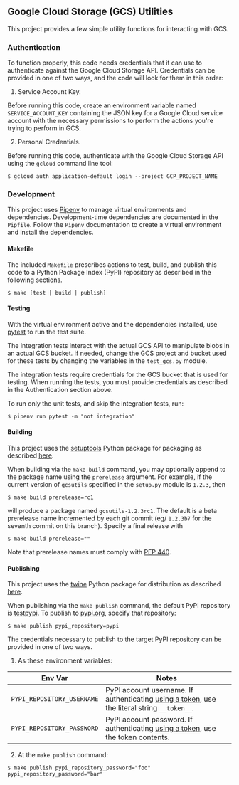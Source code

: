 ## Google Cloud Storage (GCS) Utilities
This project provides a few simple utility functions for interacting with GCS.

### Authentication
To function properly, this code needs credentials that it can use to authenticate against the Google Cloud Storage API.  Credentials can be provided in one of two ways, and the code will look for them in this order:

1. Service Account Key.

Before running this code, create an environment variable named `SERVICE_ACCOUNT_KEY` containing the JSON key for a Google Cloud service account with the necessary permissions to perform the actions you're trying to perform in GCS.

2. Personal Credentials.

Before running this code, authenticate with the Google Cloud Storage API using the `gcloud` command line tool:
```
$ gcloud auth application-default login --project GCP_PROJECT_NAME
```

### Development

This project uses [Pipenv](https://docs.pipenv.org/en/latest/) to manage virtual environments and dependencies. Development-time dependencies are documented in the `Pipfile`. Follow the `Pipenv` documentation to create a virtual environment and install the dependencies.

#### Makefile

The included `Makefile` prescribes actions to test, build, and publish this code to a Python Package Index (PyPI) repository as described in the following sections.
```
$ make [test | build | publish]
```

#### Testing

With the virtual environment active and the dependencies installed, use [pytest](https://docs.pytest.org/en/latest/) to run the test suite.

The integration tests interact with the actual GCS API to manipulate blobs in an actual GCS bucket. If needed, change the GCS project and bucket used for these tests by changing the variables in the `test_gcs.py` module.

The integration tests require credentials for the GCS bucket that is used for testing. When running the tests, you must provide credentials as described in the Authentication section above.

To run only the unit tests, and skip the integration tests, run:
```
$ pipenv run pytest -m "not integration"
```

#### Building

This project uses the [setuptools](https://packaging.python.org/key_projects/#setuptools) Python package for packaging as described [here](https://packaging.python.org/tutorials/packaging-projects/).

When building via the `make build` command, you may optionally append to the package name using the `prerelease` argument. For example, if the current version of `gcsutils` specified in the `setup.py` module is `1.2.3`, then
```
$ make build prerelease=rc1
```
will produce a package named `gcsutils-1.2.3rc1`. The default is a beta prerelease name incremented by each git commit (eg/ `1.2.3b7` for the seventh commit on this branch). Specify a final release with
```
$ make build prerelease=""
```

Note that prerelease names must comply with [PEP 440](https://www.python.org/dev/peps/pep-0440/).

#### Publishing
This project uses the [twine](https://packaging.python.org/key_projects/#twine) Python package for distribution as described [here](https://packaging.python.org/tutorials/packaging-projects/).

When publishing via the `make publish` command, the default PyPI repository is [testpypi](https://packaging.python.org/guides/using-testpypi/). To publish to [pypi.org](https://pypi.org), specify that repository:
```
$ make publish pypi_repository=pypi
```

The credentials necessary to publish to the target PyPI repository can be provided in one of two ways.

1. As these environment variables:

| Env Var                      | Notes                                      |
| :--------:                   | ------------------------------------------ |
| `PYPI_REPOSITORY_USERNAME`   | PyPI account username. If authenticating [using a token](https://test.pypi.org/help/#apitoken), use the literal string `__token__`. |
| `PYPI_REPOSITORY_PASSWORD`   | PyPI account password. If authenticating [using a token](https://test.pypi.org/help/#apitoken), use the token contents. |

2. At the `make publish` command:
```
$ make publish pypi_repository_password="foo" pypi_repository_password="bar"
```
